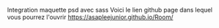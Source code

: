 Integration maquette psd avec sass
Voici le lien github page dans lequel vous pourrez l'ouvrir https://asapleejunior.github.io/Room/
